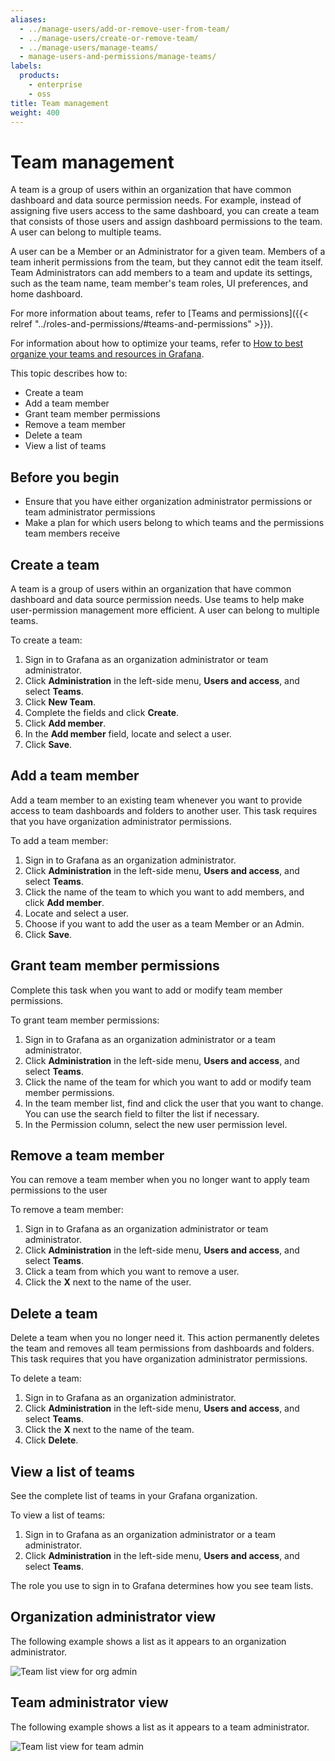 ```yaml
---
aliases:
  - ../manage-users/add-or-remove-user-from-team/
  - ../manage-users/create-or-remove-team/
  - ../manage-users/manage-teams/
  - manage-users-and-permissions/manage-teams/
labels:
  products:
    - enterprise
    - oss
title: Team management
weight: 400
---
```


# Team management

A team is a group of users within an organization that have common dashboard and data source permission needs. For example, instead of assigning five users access to the same dashboard, you can create a team that consists of those users and assign dashboard permissions to the team. A user can belong to multiple teams.

A user can be a Member or an Administrator for a given team. Members of a team inherit permissions from the team, but they cannot edit the team itself. Team Administrators can add members to a team and update its settings, such as the team name, team member's team roles, UI preferences, and home dashboard.

For more information about teams, refer to [Teams and permissions]({{< relref "../roles-and-permissions/#teams-and-permissions" >}}).

For information about how to optimize your teams, refer to [How to best organize your teams and resources in Grafana](https://grafana.com/blog/2022/03/14/how-to-best-organize-your-teams-and-resources-in-grafana/).

This topic describes how to:

- Create a team
- Add a team member
- Grant team member permissions
- Remove a team member
- Delete a team
- View a list of teams

## Before you begin

- Ensure that you have either organization administrator permissions or team administrator permissions
- Make a plan for which users belong to which teams and the permissions team members receive

## Create a team

A team is a group of users within an organization that have common dashboard and data source permission needs. Use teams to help make user-permission management more efficient. A user can belong to multiple teams.

To create a team:

1. Sign in to Grafana as an organization administrator or team administrator.
1. Click **Administration** in the left-side menu, **Users and access**, and select **Teams**.
1. Click **New Team**.
1. Complete the fields and click **Create**.
1. Click **Add member**.
1. In the **Add member** field, locate and select a user.
1. Click **Save**.

## Add a team member

Add a team member to an existing team whenever you want to provide access to team dashboards and folders to another user. This task requires that you have organization administrator permissions.

To add a team member:

1. Sign in to Grafana as an organization administrator.
1. Click **Administration** in the left-side menu, **Users and access**, and select **Teams**.
1. Click the name of the team to which you want to add members, and click **Add member**.
1. Locate and select a user.
1. Choose if you want to add the user as a team Member or an Admin.
1. Click **Save**.

## Grant team member permissions

Complete this task when you want to add or modify team member permissions.

To grant team member permissions:

1. Sign in to Grafana as an organization administrator or a team administrator.
1. Click **Administration** in the left-side menu, **Users and access**, and select **Teams**.
1. Click the name of the team for which you want to add or modify team member permissions.
1. In the team member list, find and click the user that you want to change. You can use the search field to filter the list if necessary.
1. In the Permission column, select the new user permission level.

## Remove a team member

You can remove a team member when you no longer want to apply team permissions to the user

To remove a team member:

1. Sign in to Grafana as an organization administrator or team administrator.
1. Click **Administration** in the left-side menu, **Users and access**, and select **Teams**.
1. Click a team from which you want to remove a user.
1. Click the **X** next to the name of the user.

## Delete a team

Delete a team when you no longer need it. This action permanently deletes the team and removes all team permissions from dashboards and folders. This task requires that you have organization administrator permissions.

To delete a team:

1. Sign in to Grafana as an organization administrator.
1. Click **Administration** in the left-side menu, **Users and access**, and select **Teams**.
1. Click the **X** next to the name of the team.
1. Click **Delete**.

## View a list of teams

See the complete list of teams in your Grafana organization.

To view a list of teams:

1. Sign in to Grafana as an organization administrator or a team administrator.
1. Click **Administration** in the left-side menu, **Users and access**, and select **Teams**.

The role you use to sign in to Grafana determines how you see team lists.

## Organization administrator view

The following example shows a list as it appears to an organization administrator.

![Team list view for org admin](/media/docs/grafana/screenshot-org-admin-team-list.png)

## Team administrator view

The following example shows a list as it appears to a team administrator.

![Team list view for team admin](/media/docs/grafana/screenshot-team-admin-team-list.png)
